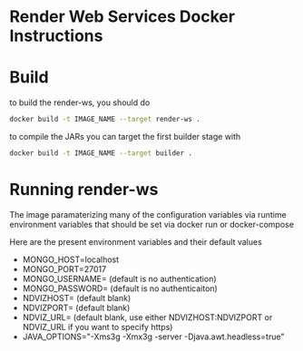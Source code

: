 # Render Web Services Docker Instructions



# Build

to build the render-ws, you should do 

```bash
docker build -t IMAGE_NAME --target render-ws .
```

to compile the JARs you can target the first builder stage with

```bash
docker build -t IMAGE_NAME --target builder .
```

# Running render-ws
The image paramaterizing many of the configuration variables via runtime environment variables that should be set via docker run or docker-compose

Here are the present environment variables and their default values

* MONGO_HOST=localhost
* MONGO_PORT=27017
* MONGO_USERNAME= (default is no authentication)
* MONGO_PASSWORD= (default is no authenticaiton)
* NDVIZHOST= (default blank)
* NDVIZPORT= (default blank)
* NDVIZ_URL= (default blank, use either NDVIZHOST:NDVIZPORT or NDVIZ_URL if you want to specify https)
* JAVA_OPTIONS="-Xms3g -Xmx3g -server -Djava.awt.headless=true"





